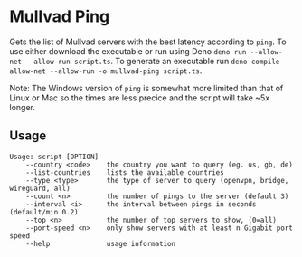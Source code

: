 # Mullvad Ping

Gets the list of Mullvad servers with the best latency according to `ping`. To
use either download the executable or run using Deno
`deno run --allow-net --allow-run script.ts`. To generate an executable run
`deno compile --allow-net --allow-run -o mullvad-ping script.ts`.

Note: The Windows version of `ping` is somewhat more limited than that of Linux
or Mac so the times are less precice and the script will take ~5x longer.

## Usage

```
Usage: script [OPTION]
    --country <code>    the country you want to query (eg. us, gb, de)
    --list-countries    lists the available countries
    --type <type>       the type of server to query (openvpn, bridge, wireguard, all)
    --count <n>         the number of pings to the server (default 3)
    --interval <i>      the interval between pings in seconds (default/min 0.2)
    --top <n>           the number of top servers to show, (0=all)
    --port-speed <n>    only show servers with at least n Gigabit port speed             
    --help              usage information
```
